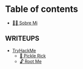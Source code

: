 # Table of contents

* [👨‍💻 Sobre Mi](README.md)

## WRITEUPS

* [TryHackMe](writeups/tryhackme/README.md)
  * [🥒 Pickle Rick](writeups/tryhackme/pickle-rick.md)
  * [🔓 Root Me](writeups/tryhackme/root-me.md)
